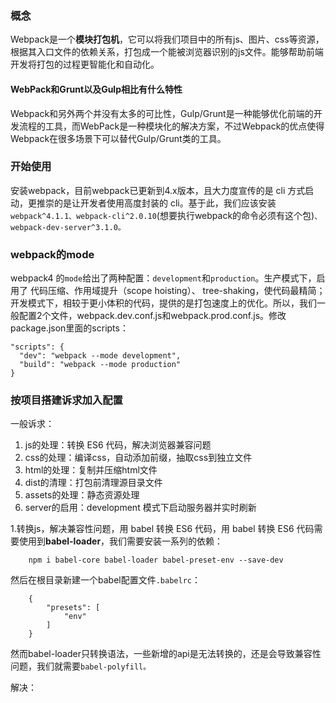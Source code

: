 ### 概念

Webpack是一个**模块打包机**，它可以将我们项目中的所有js、图片、css等资源，根据其入口文件的依赖关系，打包成一个能被浏览器识别的js文件。能够帮助前端开发将打包的过程更智能化和自动化。

#### WebPack和Grunt以及Gulp相比有什么特性

Webpack和另外两个并没有太多的可比性，Gulp/Grunt是一种能够优化前端的开发流程的工具，而WebPack是一种模块化的解决方案，不过Webpack的优点使得Webpack在很多场景下可以替代Gulp/Grunt类的工具。

### 开始使用

安装webpack，目前webpack已更新到4.x版本，且大力度宣传的是 cli 方式启动，更推崇的是让开发者使用高度封装的 cli。基于此，我们应该安装`webpack^4.1.1、webpack-cli^2.0.10`\(想要执行webpack的命令必须有这个包\)`、webpack-dev-server^3.1.0。`

### webpack的mode

webpack4 的`mode`给出了两种配置：`development`和`production`。生产模式下，启用了 代码压缩、作用域提升（scope hoisting）、 tree-shaking，使代码最精简；开发模式下，相较于更小体积的代码，提供的是打包速度上的优化。所以，我们一般配置2个文件，webpack.dev.conf.js和webpack.prod.conf.js。修改package.json里面的scripts：

```
"scripts": {
  "dev": "webpack --mode development",
  "build": "webpack --mode production"
}
```

### 按项目搭建诉求加入配置

一般诉求：

1. js的处理：转换 ES6 代码，解决浏览器兼容问题
2. css的处理：编译css，自动添加前缀，抽取css到独立文件
3. html的处理：复制并压缩html文件
4. dist的清理：打包前清理源目录文件
5. assets的处理：静态资源处理
6. server的启用：development 模式下启动服务器并实时刷新

1.转换js，解决兼容性问题，用 babel 转换 ES6 代码，用 babel 转换 ES6 代码需要使用到**babel-loader**，我们需要安装一系列的依赖：

```
    npm i babel-core babel-loader babel-preset-env --save-dev
```

然后在根目录新建一个babel配置文件`.babelrc`：

```
    {
        "presets": [
            "env"
        ]
    }
```

然而babel-loader只转换语法，一些新增的api是无法转换的，还是会导致兼容性问题，我们就需要`babel-polyfill。`

解决：


